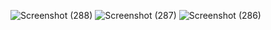 ![Screenshot (288)](https://github.com/Vikramjeetsingh855/Diabetes-prediction/assets/69751869/5a1dea1b-79a6-4b54-933a-de9a6db34f80)
![Screenshot (287)](https://github.com/Vikramjeetsingh855/Diabetes-prediction/assets/69751869/3e7f0b81-f8c2-4c0c-810c-ccd525444a63)
![Screenshot (286)](https://github.com/Vikramjeetsingh855/Diabetes-prediction/assets/69751869/0fdd9dfb-d8ce-4842-9b09-0e46f4c625cf)
